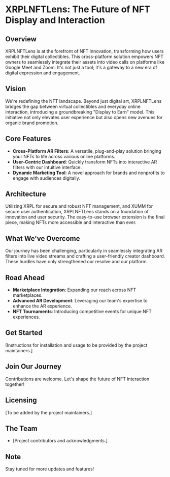 # XRPLNFTLens: The Future of NFT Display and Interaction

## Overview
XRPLNFTLens is at the forefront of NFT innovation, transforming how users exhibit their digital collectibles. This cross-platform solution empowers NFT owners to seamlessly integrate their assets into video calls on platforms like Google Meet and Zoom. It's not just a tool; it's a gateway to a new era of digital expression and engagement.

## Vision
We're redefining the NFT landscape. Beyond just digital art, XRPLNFTLens bridges the gap between virtual collectibles and everyday online interaction, introducing a groundbreaking "Display to Earn" model. This initiative not only elevates user experience but also opens new avenues for organic brand promotion.

## Core Features
- **Cross-Platform AR Filters**: A versatile, plug-and-play solution bringing your NFTs to life across various online platforms.
- **User-Centric Dashboard**: Quickly transform NFTs into interactive AR filters with our intuitive interface.
- **Dynamic Marketing Tool**: A novel approach for brands and nonprofits to engage with audiences digitally.

## Architecture
Utilizing XRPL for secure and robust NFT management, and XUMM for secure user authentication, XRPLNFTLens stands on a foundation of innovation and user security. The easy-to-use browser extension is the final piece, making NFTs more accessible and interactive than ever.

## What We've Overcome
Our journey has been challenging, particularly in seamlessly integrating AR filters into live video streams and crafting a user-friendly creator dashboard. These hurdles have only strengthened our resolve and our platform.

## Road Ahead
- **Marketplace Integration**: Expanding our reach across NFT marketplaces.
- **Advanced AR Development**: Leveraging our team's expertise to enhance the AR experience.
- **NFT Tournaments**: Introducing competitive events for unique NFT experiences.

## Get Started
[Instructions for installation and usage to be provided by the project maintainers.]

## Join Our Journey
Contributions are welcome. Let's shape the future of NFT interaction together!

## Licensing
[To be added by the project maintainers.]

## The Team
- [Project contributors and acknowledgments.]

## Note
Stay tuned for more updates and features!
